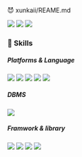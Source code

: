 😈 xunkaii/REAME.md

<a href="버튼을 눌렀을 때 이동할 링크" target="_blank"><img src="https://img.shields.io/badge/lilya9bat@gmail.com-EA4335?style=flat-square&logo=Gmail&logoColor=white"/></a>
<a href="버튼을 눌렀을 때 이동할 링크" target="_blank"><img src="https://img.shields.io/badge/xunkai_-E4405F?style=flat-square&logo=Instagram&logoColor=white"/></a>
<a href="버튼을 눌렀을 때 이동할 링크" target="_blank"><img src="https://img.shields.io/badge/notion-000000?style=flat-square&logo=Notion&logoColor=white"/></a>


### 💪 Skills

##### Platforms & Language
<a href="버튼을 눌렀을 때 이동할 링크" target="_blank"><img src="https://img.shields.io/badge/Java-1071D3?style=flat-square&logo=joplin&logoColor=white"/></a>
<a href="버튼을 눌렀을 때 이동할 링크" target="_blank"><img src="https://img.shields.io/badge/JSP/SERVLET-004027?style=flat-square&logo=Jameson&logoColor=white"/></a>
<a href="버튼을 눌렀을 때 이동할 링크" target="_blank"><img src="https://img.shields.io/badge/HTML5-E34F26?style=flat-square&logo=HTML5&logoColor=white"/></a>
<a href="버튼을 눌렀을 때 이동할 링크" target="_blank"><img src="https://img.shields.io/badge/CSS-1572B6?style=flat-square&logo=css3&logoColor=white"/></a>
<a href="버튼을 눌렀을 때 이동할 링크" target="_blank"><img src="https://img.shields.io/badge/JavaScript-F7DF1E?style=flat-square&logo=javascript&logoColor=white"/></a>

##### DBMS
<a href="버튼을 눌렀을 때 이동할 링크" target="_blank"><img src="https://img.shields.io/badge/Oracle-F80000?style=flat-square&logo=oracle&logoColor=white"/></a>

##### Framwork & library
<a href="버튼을 눌렀을 때 이동할 링크" target="_blank"><img src="https://img.shields.io/badge/Jquery-0769AD?style=flat-square&logo=jquery&logoColor=white"/></a>
<a href="버튼을 눌렀을 때 이동할 링크" target="_blank"><img src="https://img.shields.io/badge/Mybatis-4A154B?style=flat-square&logo=slack&logoColor=white"/></a>
<a href="버튼을 눌렀을 때 이동할 링크" target="_blank"><img src="https://img.shields.io/badge/Spring-6DB33F?style=flat-square&logo=spring&logoColor=white"/></a>
<a href="버튼을 눌렀을 때 이동할 링크" target="_blank"><img src="https://img.shields.io/badge/Spring Boot-6DB33F?style=flat-square&logo=spring boot&logoColor=white"/></a>



